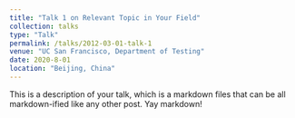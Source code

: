 ```yaml
---
title: "Talk 1 on Relevant Topic in Your Field"
collection: talks
type: "Talk"
permalink: /talks/2012-03-01-talk-1
venue: "UC San Francisco, Department of Testing"
date: 2020-8-01
location: "Beijing, China"
---
```


This is a description of your talk, which is a markdown files that can be all markdown-ified like any other post. Yay markdown!
